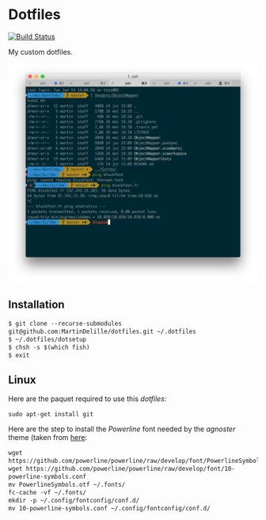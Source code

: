 # Dotfiles

[![Build Status](https://travis-ci.org/MartinDelille/dotfiles.svg?branch=master)](https://travis-ci.org/MartinDelille/dotfiles)

My custom dotfiles.

![Screenshot](screenshot.png)

## Installation

```
$ git clone --recurse-submodules git@github.com:MartinDelille/dotfiles.git ~/.dotfiles
$ ~/.dotfiles/dotsetup
$ chsh -s $(which fish)
$ exit
```

## Linux

Here are the paquet required to use this *dotfiles*:

```
sudo apt-get install git
```

Here are the step to install the *Powerline* font needed by the *agnoster* theme (taken from [here](https://powerline.readthedocs.org/en/latest/installation/linux.html#fonts-installation):

```
wget https://github.com/powerline/powerline/raw/develop/font/PowerlineSymbols.otf
wget https://github.com/powerline/powerline/raw/develop/font/10-powerline-symbols.conf
mv PowerlineSymbols.otf ~/.fonts/
fc-cache -vf ~/.fonts/
mkdir -p ~/.config/fontconfig/conf.d/
mv 10-powerline-symbols.conf ~/.config/fontconfig/conf.d/
```

